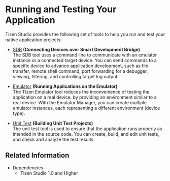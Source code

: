 # Running and Testing Your Application

Tizen Studio provides the following set of tools to help you run and test your native application projects:

- [SDB](../common-tools/smart-development-bridge.md) **(Connecting Devices over Smart Development Bridge)**  
The SDB tool uses a command line to communicate with an emulator instance or a connected target device. You can send commands to a specific device to advance application development, such as file transfer, remote shell command, port forwarding for a debugger, viewing, filtering, and controlling target log output.

- [Emulator](../common-tools/emulator.md) **(Running Applications on the Emulator)**  
The Tizen Emulator tool reduces the inconvenience of testing the application on a real device, by providing an environment similar to a real device. With the Emulator Manager, you can create multiple emulator instances, each representing a different environment (device type).

- [Unit Test](unit-test.md) **(Building Unit Test Projects)**  
The unit test tool is used to ensure that the application runs properly as intended in the source code. You can create, build, and edit unit tests, and check and analyze the test results.

## Related Information
* Dependencies
  - Tizen Studio 1.0 and Higher
